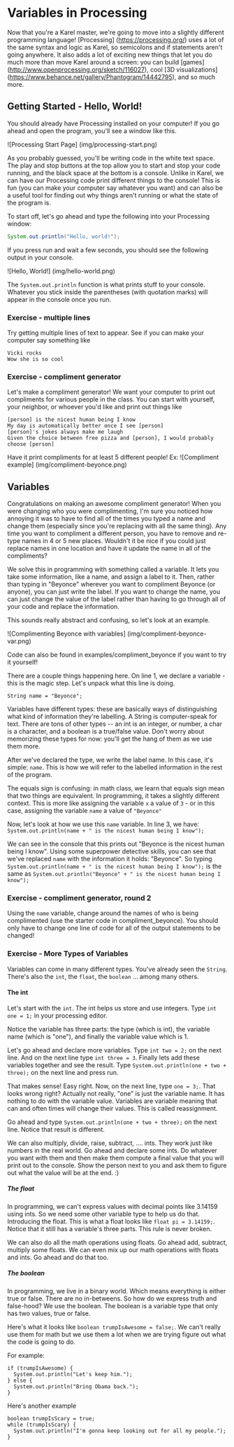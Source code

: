 # Variables in Processing

Now that you're a Karel master, we're going to move into a slightly different programming language! [Processing] (https://processing.org/) uses a lot of the same syntax and logic as Karel, so semicolons and if statements aren't going anywhere. It also adds a lot of exciting new things that let you do much more than move Karel around a screen: you can build [games] (http://www.openprocessing.org/sketch/116027), cool [3D visualizations] (https://www.behance.net/gallery/Phantogram/14442795), and so much more.

## Getting Started - Hello, World!

You should already have Processing installed on your computer! If you go ahead and open the program, you'll see a window like this.

![Processing Start Page]
(img/processing-start.png)

As you probably guessed, you'll be writing code in the white text space. The play and stop buttons at the top allow you to start and stop your code running, and the black space at the bottom is a console. Unlike in Karel, we can have our Processing code print different things to the console! This is fun (you can make your computer say whatever you want) and can also be a useful tool for finding out why things aren't running or what the state of the program is.

To start off, let's go ahead and type the following into your Processing window:

```java
System.out.println("Hello, world!");
```

If you press run and wait a few seconds, you should see the following output in your console.

![Hello, World!]
(img/hello-world.png)

The `System.out.println` function is what prints stuff to your console. Whatever you stick inside the parentheses (with quotation marks) will appear in the console once you run.

### Exercise - multiple lines

Try getting multiple lines of text to appear. See if you can make your computer say something like
```
Vicki rocks
Wow she is so cool
```

### Exercise - compliment generator

Let's make a compliment generator! We want your computer to print out compliments for various people in the class. You can start with yourself, your neighbor, or whoever you'd like and print out things like
```
[person] is the nicest human being I know
My day is automatically better once I see [person]
[person]'s jokes always make me laugh
Given the choice between free pizza and [person], I would probably choose [person]
```

Have it print compliments for at least 5 different people! Ex:
![Compliment example]
(img/compliment-beyonce.png)

## Variables

Congratulations on making an awesome compliment generator! When you were changing who you were complimenting, I'm sure you noticed how annoying it was to have to find all of the times you typed a name and change them (especially since you're replacing with all the same thing). Any time you want to compliment a different person, you have to remove and re-type names in 4 or 5 new places. Wouldn't it be nice if you could just replace names in one location and have it update the name in all of the compliments?

We solve this in programming with something called a variable. It lets you take some information, like a name, and assign a label to it. Then, rather than typing in "Beyonce" wherever you want to compliment Beyonce (or anyone), you can just write the label. If you want to change the name, you can just change the value of the label rather than having to go through all of your code and replace the information.

This sounds really abstract and confusing, so let's look at an example.

![Complimenting Beyonce with variables]
(img/compliment-beyonce-var.png)

Code can also be found in examples/compliment_beyonce if you want to try it yourself!

There are a couple things happening here. On line 1, we declare a variable - this is the magic step. Let's unpack what this line is doing.

```String name = "Beyonce";```

Variables have different types: these are basically ways of distinguishing what kind of information they're labelling. A String is computer-speak for text. There are tons of other types -- an int is an integer, or number, a char is a character, and a boolean is a true/false value. Don't worry about memorizing these types for now: you'll get the hang of them as we use them  more.

After we've declared the type, we write the label name. In this case, it's simple: ```name```. This is how we will refer to the labelled information in the rest of the program.

The equals sign is confusing: in math class, we learn that equals sign mean that two things are equivalent. In programming, it takes a slightly different context. This is more like assigning the variable ```x``` a value of ```3``` - or in this case, assigning the variable ```name``` a value of ```"Beyonce"```

Now, let's look at how we use this ```name``` variable. In line 3, we have:
```System.out.println(name + " is the nicest human being I know");```

We can see in the console that this prints out "Beyonce is the nicest human being I know". Using some superpower detective skills, you can see that we've replaced ```name``` with the information it holds: "Beyonce". So typing ```System.out.println(name + " is the nicest human being I know");``` is the same as ```System.out.println("Beyonce" + " is the nicest human being I know");```

### Exercise - compliment generator, round 2

Using the ```name``` variable, change around the names of who is being complimented (use the starter code in compliment_beyonce). You should only have to change one line of code for all of the output statements to be changed!

### Exercise - More Types of Variables

Variables can come in many different types. You've already seen the `String`. There's also the `int`, the `float`, the `boolean` ... among many others. 

#### The int
Let's start with the `int`. The int helps us store and use integers. 
Type ```int one = 1;``` in your processing editor. 

Notice the variable has three parts: the type (which is int), the variable name (which is "one"), and finally the variable value which is 1.

Let's go ahead and declare more variables. 
Type ```int two = 2;``` on the next line. And on the next line type ```int three = 3```. 
Finally lets add these variables together and see the result. 
Type ```System.out.println(one + two + three);``` on the next line and press run. 

That makes sense! Easy right. 
Now, on the next line, type ```one = 3;```. That looks wrong right?
Actually not really, "one" is just the variable name. It has nothing to do with the variable value. Variables are variable meaning that can and often times will change their values. This is called reassignment. 

Go ahead and type ```System.out.println(one + two + three);``` on the next line. Notice that result is different. 

We can also multiply, divide, raise, subtract, .... ints. They work just like numbers in the real world. 
Go ahead and declare some ints. Do whatever you want with them and then make them compute a final value that you will print out to the console. Show the person next to you and ask them to figure out what the value will be at the end. :)

##### The float
In programming, we can't express values with decimal points like 3.14159 using ints. So we need some other variable type to help us do that. Introducing the float. 
This is what a float looks like ```float pi = 3.14159;```. Notice that it still has a variable's three parts. This rule is never broken. 

We can also do all the math operations using floats. Go ahead add, subtract, multiply some floats. We can even mix up our math operations with floats and ints. Go ahead and do that too. 

##### The boolean
In programming, we live in a binary world. Which means everything is either true or false. There are no in-betweens. So how do we express truth and false-hood? We use the boolean. The boolean is a variable type that only has two values, true or false. 

Here's what it looks like ```boolean trumpIsAwesome = false;```. We can't really use them for math but we use them a lot when we are trying figure out what the code is going to do. 

For example:
```
if (trumpIsAwesome) {
  System.out.println("Let's keep him.");
} else {
  System.out.println("Bring Obama back.");
}
```

Here's another example
```
boolean trumpIsScary = true;
while (trumpIsScary) {
  System.out.println("I'm gonna keep looking out for all my people.");
}
```
